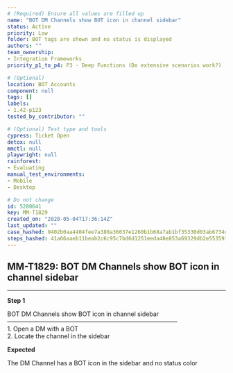 ```yaml
---
# (Required) Ensure all values are filled up
name: "BOT DM Channels show BOT icon in channel sidebar"
status: Active
priority: Low
folder: BOT tags are shown and no status is displayed
authors: ""
team_ownership:
- Integration Frameworks
priority_p1_to_p4: P3 - Deep Functions (Do extensive scenarios work?)

# (Optional)
location: BOT Accounts
component: null
tags: []
labels:
- 1.42-p123
tested_by_contributor: ""

# (Optional) Test type and tools
cypress: Ticket Open
detox: null
mmctl: null
playwright: null
rainforest:
- Evaluating
manual_test_environments:
- Mobile
- Desktop

# Do not change
id: 5280641
key: MM-T1829
created_on: "2020-05-04T17:36:14Z"
last_updated: ""
case_hashed: 9402b0aa4404fee7a380a36037e1260b1b68a7ab1bf35330d03ab6734d87642a395270b04266fd9534d6b96ebdea0143
steps_hashed: 41a66aaeb11beab2c6c95c7bd6d1251eeda48e853a69329db2e553591ab1b90ce6a9189e7287c512fee6c73154a38cc5
---
```


<!-- (Auto-generated) Based on frontmatter's "key" and "name" -->

## MM-T1829: BOT DM Channels show BOT icon in channel sidebar

---

**Step 1**

BOT DM Channels show BOT icon in channel sidebar\
————————————————————————————\
1\. Open a DM with a BOT\
2\. Locate the channel in the sidebar

**Expected**

The DM Channel has a BOT icon in the sidebar and no status color
